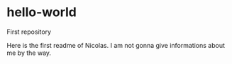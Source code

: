 # hello-world
First repository

Here is the first readme of Nicolas. I am not gonna give informations about me by the way. 
